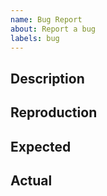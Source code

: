 ```yaml
---
name: Bug Report
about: Report a bug
labels: bug
---
```


## Description

## Reproduction

## Expected

## Actual
